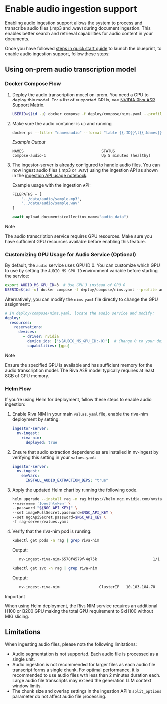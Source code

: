 <!--
  SPDX-FileCopyrightText: Copyright (c) 2025 NVIDIA CORPORATION & AFFILIATES. All rights reserved.
  SPDX-License-Identifier: Apache-2.0
-->

# Enable audio ingestion support
Enabling audio ingestion support allows the system to process and transcribe audio files (.mp3 and .wav) during document ingestion. This enables better search and retrieval capabilities for audio content in your documents.

Once you have followed [steps in quick start guide](./quickstart.md#deploy-with-docker-compose) to launch the blueprint, to enable audio ingestion support, follow these steps:

## Using on-prem audio transcription model

### Docker Compose Flow

1. Deploy the audio transcription model on-prem. You need a GPU to deploy this model. For a list of supported GPUs, see [NVIDIA Riva ASR Support Matrix](https://docs.nvidia.com/nim/riva/asr/latest/support-matrix.html#gpus-supported).
   ```bash
   USERID=$(id -u) docker compose -f deploy/compose/nims.yaml --profile audio up -d
   ```

2. Make sure the audio container is up and running
   ```bash
   docker ps --filter "name=audio" --format "table {{.ID}}\t{{.Names}}\t{{.Status}}"
   ```

   *Example Output*
   ```output
   NAMES                                   STATUS
   compose-audio-1                         Up 5 minutes (healthy)
   ```

3. The ingestor-server is already configured to handle audio files. You can now ingest audio files (.mp3 or .wav) using the ingestion API as shown in the [ingestion API usage notebook](../notebooks/ingestion_api_usage.ipynb).

   Example usage with the ingestion API:
   ```python
   FILEPATHS = [
       '../data/audio/sample.mp3',
       '../data/audio/sample.wav'
   ]

   await upload_documents(collection_name="audio_data")
   ```

> [!Note]
> The audio transcription service requires GPU resources. Make sure you have sufficient GPU resources available before enabling this feature.

### Customizing GPU Usage for Audio Service (Optional)

By default, the `audio` service uses GPU ID 0. You can customize which GPU to use by setting the `AUDIO_MS_GPU_ID` environment variable before starting the service:

```bash
export AUDIO_MS_GPU_ID=3  # Use GPU 3 instead of GPU 0
USERID=$(id -u) docker compose -f deploy/compose/nims.yaml --profile audio up -d
```

Alternatively, you can modify the `nims.yaml` file directly to change the GPU assignment:

```yaml
# In deploy/compose/nims.yaml, locate the audio service and modify:
deploy:
  resources:
    reservations:
      devices:
        - driver: nvidia
          device_ids: ["${AUDIO_MS_GPU_ID:-0}"]  # Change 0 to your desired GPU ID
          capabilities: [gpu]
```

> [!Note]
> Ensure the specified GPU is available and has sufficient memory for the audio transcription model. The Riva ASR model typically requires at least 8GB of GPU memory.

### Helm Flow

If you're using Helm for deployment, follow these steps to enable audio ingestion:

1. Enable Riva NIM in your main `values.yaml` file, enable the riva-nim deployment by setting:
   ```yaml
   ingestor-server:
     nv-ingest:
       riva-nim:
         deployed: true
   ```

2. Ensure that audio extraction dependencies are installed in nv-ingest by verifying this setting in your `values.yaml`:

   ```yaml
   ingestor-server:
     nv-ingest:
       envVars:
         INSTALL_AUDIO_EXTRACTION_DEPS: "true"
   ```

3. Apply the updated Helm chart by running the following code.

   ```bash
   helm upgrade --install rag -n rag https://helm.ngc.nvidia.com/nvstaging/blueprint/charts/nvidia-blueprint-rag-v2.2.0.tgz \
   --username '$oauthtoken' \
   --password "${NGC_API_KEY}" \
   --set imagePullSecret.password=$NGC_API_KEY \
   --set ngcApiSecret.password=$NGC_API_KEY \
   -f rag-server/values.yaml
   ```

4. Verify that the riva-nim pod is running:
   ```bash
   kubectl get pods -n rag | grep riva-nim
   ```
   Output:
   ```bash
      nv-ingest-riva-nim-6578f4579f-4q75k                         1/1     Running   0             3m29s
   ```
   ```bash
   kubectl get svc -n rag | grep riva-nim
   ```
   Output:
   ```bash
      nv-ingest-riva-nim                  ClusterIP   10.103.184.78    <none>        9000/TCP,50051/TCP   4m27s
   ```

> [!Important]
> When using Helm deployment, the Riva NIM service requires an additional H100 or B200 GPU making the total GPU requirement to 9xH100 without MIG slicing.

## Limitations

When ingesting audio files, please note the following limitations:

- Audio segmentation is not supported. Each audio file is processed as a single unit.
- Audio ingestion is not recommended for larger files as each audio file transcript forms a single chunk. For optimal performance, it is recommended to use audio files with less than 2 minutes duration each. Large audio file transcripts may exceed the generation LLM context window limits.
- The chunk size and overlap settings in the ingestion API's `split_options` parameter do not affect audio file processing.
